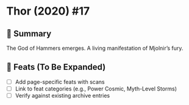# Thor (2020) #17

## 📖 Summary
The God of Hammers emerges. A living manifestation of Mjolnir’s fury.

## 🔹 Feats (To Be Expanded)
- [ ] Add page-specific feats with scans
- [ ] Link to feat categories (e.g., Power Cosmic, Myth-Level Storms)
- [ ] Verify against existing archive entries